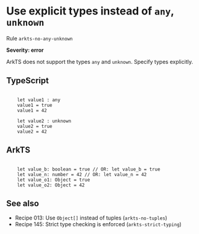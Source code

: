 #  Use explicit types instead of ``any``, ``unknown``

Rule ``arkts-no-any-unknown``

**Severity: error**

ArkTS does not support the types ``any`` and ``unknown``. Specify
types explicitly.


## TypeScript


```

    let value1 : any
    value1 = true
    value1 = 42

    let value2 : unknown
    value2 = true
    value2 = 42

```

## ArkTS


```

    let value_b: boolean = true // OR: let value_b = true
    let value_n: number = 42 // OR: let value_n = 42
    let value_o1: Object = true
    let value_o2: Object = 42

```

## See also

- Recipe 013:  Use ``Object[]`` instead of tuples (``arkts-no-tuples``)
- Recipe 145:  Strict type checking is enforced (``arkts-strict-typing``)


